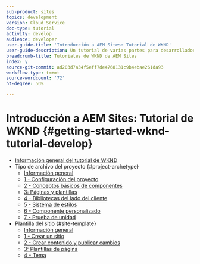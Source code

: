 ```yaml
---
sub-product: sites
topics: development
version: Cloud Service
doc-type: tutorial
activity: develop
audience: developer
user-guide-title: 'Introducción a AEM Sites: Tutorial de WKND'
user-guide-description: Un tutorial de varias partes para desarrolladores que van a usar AEM por primera vez. Implementar un sitio AEM para una marca ficticia de ropa, WKND.
breadcrumb-title: Tutoriales de WKND de AEM Sites
index: y
source-git-commit: ad203d7a34f5eff7de4768131c9b4ebae261da93
workflow-type: tm+mt
source-wordcount: '72'
ht-degree: 56%

---
```



# Introducción a AEM Sites: Tutorial de WKND {#getting-started-wknd-tutorial-develop}

+ [Información general del tutorial de WKND](overview.md)
+ Tipo de archivo del proyecto {#project-archetype}
   + [Información general](./project-archetype/overview.md)
   + [1 - Configuración del proyecto](./project-archetype/project-setup.md)
   + [2 - Conceptos básicos de componentes](./project-archetype/component-basics.md)
   + [3: Páginas y plantillas](./project-archetype/pages-templates.md)
   + [4 - Bibliotecas del lado del cliente](./project-archetype/client-side-libraries.md)
   + [5 - Sistema de estilos](./project-archetype/style-system.md)
   + [6 - Componente personalizado](./project-archetype/custom-component.md)
   + [7 - Prueba de unidad](./project-archetype/unit-testing.md)
+ Plantilla del sitio {#site-template}
   + [Información general](./site-template/overview.md)
   + [1 - Crear un sitio](./site-template/create-site.md)
   + [2 - Crear contenido y publicar cambios](./site-template/author-content-publish.md)
   + [3: Plantillas de página](./site-template/page-templates.md)
   + [4 - Tema](./site-template/theming.md)
